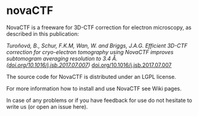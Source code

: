 # novaCTF
NovaCTF is a freeware for 3D-CTF correction for electron microscopy, as described in this publication:

_Turoňová, B., Schur, F.K.M, Wan, W. and Briggs, J.A.G. Efficient 3D-CTF correction for cryo-electron tomography using NovaCTF improves subtomogram averaging resolution to 3.4 Å._  
_([doi.org/10.1016/j.jsb.2017.07.007](https://doi.org/10.1016/j.jsb.2017.07.007))_
<a href="https://doi.org/10.1016/j.jsb.2017.07.007" target="_blank">doi.org/10.1016/j.jsb.2017.07.007</a>


The source code for NovaCTF is distributed under an LGPL license.  

For more information how to install and use NovaCTF see Wiki pages.  

In case of any problems or if you have feedback for use do not hesitate to write us (or open an issue here).
